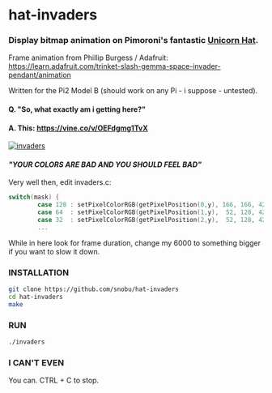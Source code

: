 # hat-invaders

### Display bitmap animation on Pimoroni's fantastic [Unicorn Hat](http://shop.pimoroni.com/products/unicorn-hat).

Frame animation from Phillip Burgess / Adafruit:<br />
https://learn.adafruit.com/trinket-slash-gemma-space-invader-pendant/animation

Written for the Pi2 Model B (should work on any Pi - i suppose - untested).

#### Q. "So, what exactly am i getting here?"
#### A. This: https://vine.co/v/OEFdgmg1TvX
[![invaders](http://i.imgur.com/Oa7rcOE.png)](https://vine.co/v/OEFdgmg1TvX)


#### <i>"YOUR COLORS ARE BAD AND YOU SHOULD FEEL BAD"</i>
Very well then, edit invaders.c:

```c
switch(mask) {
        case 128 : setPixelColorRGB(getPixelPosition(0,y), 166, 166, 42); break; /* yellow */
        case 64  : setPixelColorRGB(getPixelPosition(1,y),  52, 128, 42); break; /* green */
        case 32  : setPixelColorRGB(getPixelPosition(2,y),  52, 128, 42); break;
        ...
```

While in here look for frame duration, change my 6000 to something bigger if you want to slow it down.

### INSTALLATION
```bash    
git clone https://github.com/snobu/hat-invaders
cd hat-invaders
make
```

### RUN
```bash
./invaders
```

### I CAN'T EVEN
You can. CTRL + C to stop.
